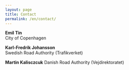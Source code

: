 ```yaml
---
layout: page
title: Contact
permalink: /en/contact/
---
```


**Emil Tin**  
City of Copenhagen

**Karl-Fredrik Johansson**  
Swedish Road Authority (Trafikverket)

**Martin Kalisczcuk**
Danish Road Authority (Vejdirektoratet)
